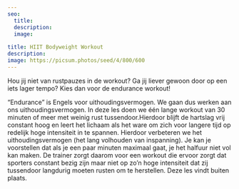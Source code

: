 ```yaml
---
seo:
  title: 
  description: 
  image:
    
title: HIIT Bodyweight Workout 
description: 
image: https://picsum.photos/seed/4/800/600
---
```

Hou jij niet van rustpauzes in de workout? Ga jij liever gewoon door op een iets lager tempo? Kies dan voor de endurance workout! 

“Endurance” is Engels voor uithoudingsvermogen. We gaan dus werken aan ons uithoudingsvermogen. In deze les doen we één lange workout van 30 minuten of
meer met weinig rust tussendoor.Hierdoor blijft de hartslag vrij constant hoog en leert het lichaam als het ware om zich voor langere tijd op redelijk hoge intensiteit in te spannen. Hierdoor verbeteren we het uithoudingsvermogen (het lang volhouden van inspanning). Je kan je voorstellen dat als je een paar minuten maximaal gaat, je het halfuur niet vol kan maken. De trainer zorgt daarom voor een workout die ervoor zorgt dat sporters constant bezig zijn maar niet op zo’n hoge intensiteit dat zij tussendoor langdurig moeten rusten om te herstellen. Deze les vindt buiten plaats. 
